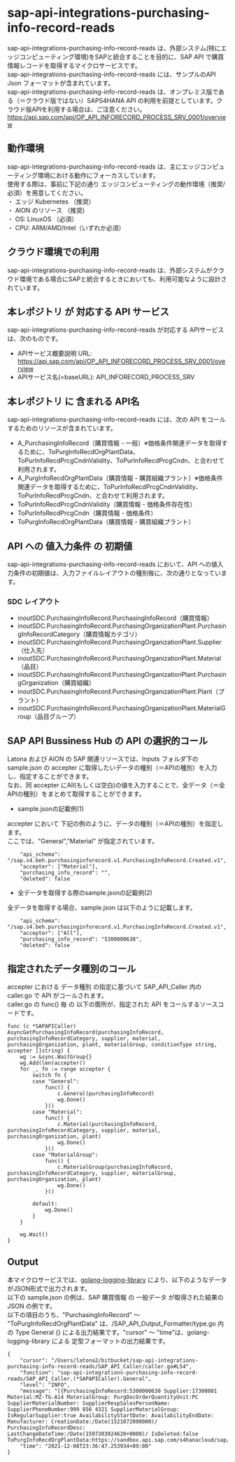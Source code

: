 # sap-api-integrations-purchasing-info-record-reads
sap-api-integrations-purchasing-info-record-reads は、外部システム(特にエッジコンピューティング環境)をSAPと統合することを目的に、SAP API で購買情報レコードを取得するマイクロサービスです。    
sap-api-integrations-purchasing-info-record-reads には、サンプルのAPI Json フォーマットが含まれています。   
sap-api-integrations-purchasing-info-record-reads は、オンプレミス版である（＝クラウド版ではない）SAPS4HANA API の利用を前提としています。クラウド版APIを利用する場合は、ご注意ください。   
https://api.sap.com/api/OP_API_INFORECORD_PROCESS_SRV_0001/overview   

## 動作環境  
sap-api-integrations-purchasing-info-record-reads は、主にエッジコンピューティング環境における動作にフォーカスしています。  
使用する際は、事前に下記の通り エッジコンピューティングの動作環境（推奨/必須）を用意してください。  
・ エッジ Kubernetes （推奨）    
・ AION のリソース （推奨)    
・ OS: LinuxOS （必須）    
・ CPU: ARM/AMD/Intel（いずれか必須）    

## クラウド環境での利用
sap-api-integrations-purchasing-info-record-reads は、外部システムがクラウド環境である場合にSAPと統合するときにおいても、利用可能なように設計されています。  

## 本レポジトリ が 対応する API サービス
sap-api-integrations-purchasing-info-record-reads が対応する APIサービス は、次のものです。

* APIサービス概要説明 URL: https://api.sap.com/api/OP_API_INFORECORD_PROCESS_SRV_0001/overview    
* APIサービス名(=baseURL): API_INFORECORD_PROCESS_SRV

## 本レポジトリ に 含まれる API名
sap-api-integrations-purchasing-info-record-reads には、次の API をコールするためのリソースが含まれています。  

* A_PurchasingInfoRecord（購買情報 - 一般）※価格条件関連データを取得するために、ToPurgInfoRecdOrgPlantData、ToPurInfoRecdPrcgCndnValidity、ToPurInfoRecdPrcgCndn、と合わせて利用されます。
* A_PurgInfoRecdOrgPlantData（購買情報 - 購買組織プラント）※価格条件関連データを取得するために、ToPurInfoRecdPrcgCndnValidity、ToPurInfoRecdPrcgCndn、と合わせて利用されます。
* ToPurInfoRecdPrcgCndnValidity（購買情報 - 価格条件存在性）
* ToPurInfoRecdPrcgCndn（購買情報 - 価格条件）
* ToPurgInfoRecdOrgPlantData（購買情報 - 購買組織プラント）

## API への 値入力条件 の 初期値
sap-api-integrations-purchasing-info-record-reads において、API への値入力条件の初期値は、入力ファイルレイアウトの種別毎に、次の通りとなっています。  

### SDC レイアウト

* inoutSDC.PurchasingInfoRecord.PurchasingInfoRecord（購買情報）
* inoutSDC.PurchasingInfoRecord.PurchasingOrganizationPlant.PurchasingInfoRecordCategory（購買情報カテゴリ）
* inoutSDC.PurchasingInfoRecord.PurchasingOrganizationPlant.Supplier（仕入先）
* inoutSDC.PurchasingInfoRecord.PurchasingOrganizationPlant.Material（品目）
* inoutSDC.PurchasingInfoRecord.PurchasingOrganizationPlant.PurchasingOrganization（購買組織）
* inoutSDC.PurchasingInfoRecord.PurchasingOrganizationPlant.Plant（プラント）
* inoutSDC.PurchasingInfoRecord.PurchasingOrganizationPlant.MaterialGroup（品目グループ）

## SAP API Bussiness Hub の API の選択的コール

Latona および AION の SAP 関連リソースでは、Inputs フォルダ下の sample.json の accepter に取得したいデータの種別（＝APIの種別）を入力し、指定することができます。  
なお、同 accepter にAll(もしくは空白)の値を入力することで、全データ（＝全APIの種別）をまとめて取得することができます。  

* sample.jsonの記載例(1)  

accepter において 下記の例のように、データの種別（＝APIの種別）を指定します。  
ここでは、"General","Material" が指定されています。    
  
```
	"api_schema": "/sap.s4.beh.purchasinginforecord.v1.PurchasingInfoRecord.Created.v1",
	"accepter": ["Material"],
	"purchasing_info_record": "",
	"deleted": false
```
  
* 全データを取得する際のsample.jsonの記載例(2)  

全データを取得する場合、sample.json は以下のように記載します。  

```
	"api_schema": "/sap.s4.beh.purchasinginforecord.v1.PurchasingInfoRecord.Created.v1",
	"accepter": ["All"],
	"purchasing_info_record": "5300000630",
	"deleted": false
```

## 指定されたデータ種別のコール

accepter における データ種別 の指定に基づいて SAP_API_Caller 内の caller.go で API がコールされます。  
caller.go の func() 毎 の 以下の箇所が、指定された API をコールするソースコードです。  

```
func (c *SAPAPICaller) AsyncGetPurchasingInfoRecord(purchasingInfoRecord, purchasingInfoRecordCategory, supplier, material, purchasingOrganization, plant, materialGroup, conditionType string, accepter []string) {
	wg := &sync.WaitGroup{}
	wg.Add(len(accepter))
	for _, fn := range accepter {
		switch fn {
		case "General":
			func() {
				c.General(purchasingInfoRecord)
				wg.Done()
			}()
		case "Material":
			func() {
				c.Material(purchasingInfoRecord, purchasingInfoRecordCategory, supplier, material, purchasingOrganization, plant)
				wg.Done()
			}()
		case "MaterialGroup":
			func() {
				c.MaterialGroup(purchasingInfoRecord, purchasingInfoRecordCategory, supplier, materialGroup, purchasingOrganization, plant)
				wg.Done()
			}()

		default:
			wg.Done()
		}
	}

	wg.Wait()
}
```

## Output  
本マイクロサービスでは、[golang-logging-library](https://github.com/latonaio/golang-logging-library) により、以下のようなデータがJSON形式で出力されます。  
以下の sample.json の例は、SAP 購買情報 の 一般データ が取得された結果の JSON の例です。  
以下の項目のうち、"PurchasingInfoRecord" ～ "ToPurgInfoRecdOrgPlantData" は、/SAP_API_Output_Formatter/type.go 内 の Type General {} による出力結果です。"cursor" ～ "time"は、golang-logging-library による 定型フォーマットの出力結果です。  

```
{
	"cursor": "/Users/latona2/bitbucket/sap-api-integrations-purchasing-info-record-reads/SAP_API_Caller/caller.go#L54",
	"function": "sap-api-integrations-purchasing-info-record-reads/SAP_API_Caller.(*SAPAPICaller).General",
	"level": "INFO",
	"message": "[{PurchasingInfoRecord:5300000630 Supplier:17300001 Material:MZ-TG-A14 MaterialGroup: PurgDocOrderQuantityUnit:PC SupplierMaterialNumber: SupplierRespSalesPersonName: SupplierPhoneNumber:999 856 4321 SupplierMaterialGroup: IsRegularSupplier:true AvailabilityStartDate: AvailabilityEndDate: Manufacturer: CreationDate:/Date(1521072000000)/ PurchasingInfoRecordDesc: LastChangeDateTime:/Date(1597303924620+0000)/ IsDeleted:false ToPurgInfoRecdOrgPlantData:https://sandbox.api.sap.com/s4hanacloud/sap/opu/odata/sap/API_INFORECORD_PROCESS_SRV/A_PurchasingInfoRecord('5300000630')/to_PurgInfoRecdOrgPlantData}]",
	"time": "2021-12-08T23:36:47.253934+09:00"
}
```
